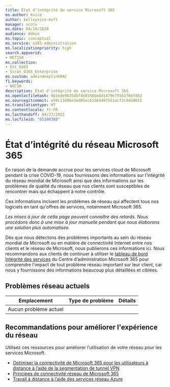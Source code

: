 ```yaml
---
title: État d'intégrité du service Microsoft 365
ms.author: kvice
author: kelleyvice-msft
manager: scotv
ms.date: 04/19/2020
audience: Admin
ms.topic: conceptual
ms.service: o365-administration
ms.localizationpriority: high
search.appverid:
- MET150
ms.collection:
- Ent_O365
- Strat_O365_Enterprise
ms.custom: admindeeplinkMAC
f1.keywords:
- NOCSH
description: État d'intégrité du service Microsoft 365
ms.openlocfilehash: 0b3ede9b35dbf4e0356be8d1479e75561f66fdb2
ms.sourcegitcommit: e50c13d9be3ed05ecb156d497551acf2c9da9015
ms.translationtype: HT
ms.contentlocale: fr-FR
ms.lasthandoff: 04/27/2022
ms.locfileid: "65100388"
---
```

# <a name="microsoft-365-network-health-status"></a>État d’intégrité du réseau Microsoft 365

En raison de la demande accrue pour les services cloud de Microsoft pendant la crise COVID-19, nous fournissons des informations sur l'intégrité du réseau mondial de Microsoft ainsi que des informations sur les problèmes de qualité du réseau que nos clients sont susceptibles de rencontrer mais qui échappent à notre contrôle.

Ces informations incluent les problèmes de réseau qui affectent tous nos logiciels en tant qu'offres de services, notamment Microsoft 365.

_Les mises à jour de cette page peuvent connaître des retards. Nous procédons donc à une mise à jour manuelle pendant que nous élaborons une solution plus automatisée._

Dès que nous détectons des problèmes importants au sein du réseau mondial de Microsoft ou en matière de connectivité Internet entre nos clients et le réseau de Microsoft, nous publierons ces informations ici. Nous recommandons aux clients de continuer à utiliser le <a href="https://go.microsoft.com/fwlink/p/?linkid=842900" target="_blank">tableau de bord Intégrité des services</a> du Centre d’administration Microsoft 365 pour comprendre l'impact de tout problème réseau important sur leur client, car nous y fournissons des informations beaucoup plus détaillées et ciblées.

## <a name="current-network-issues"></a>Problèmes réseau actuels

| Emplacement | Type de problème | Détails |
| --- | --- | --- |
| Aucun problème actuel | | |

## <a name="recommendations-to-improve-network-experience"></a>Recommandations pour améliorer l'expérience du réseau

Utilisez ces ressources pour améliorer l’utilisation de votre réseau pour les services Microsoft.

- [Optimiser la connectivité de Microsoft 365 pour les utilisateurs à distance à l’aide de la segmentation de tunnel VPN](microsoft-365-vpn-split-tunnel.md)
- [Principes de connectivité réseau de Microsoft 365](./microsoft-365-network-connectivity-principles.md)
- [Travail à distance à l’aide des services réseau Azure](/azure/networking/working-remotely-support)